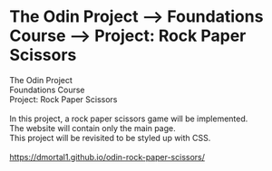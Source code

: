 # The Odin Project ⟶ Foundations Course ⟶ Project: Rock Paper Scissors
The Odin Project<br>
Foundations Course<br>
Project: Rock Paper Scissors<br>
<br>
In this project, a rock paper scissors game will be implemented.<br>
The website will contain only the main page.<br>
This project will be revisited to be styled up with CSS.<br>
<br>
https://dmortal1.github.io/odin-rock-paper-scissors/